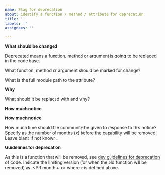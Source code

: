 ```yaml
---
name: Flag for deprecation
about: identify a function / method / attribute for deprecation
title: ''
labels: ''
assignees: ''

---
```


**What should be changed**

Deprecated means a function, method or argument is going to be replaced in the code base.

What function, method or argument should be marked for change?

What is the full module path to the attribute?

**Why**

What should it be replaced with and why?

**How much notice**

**How much notice**

How much time should the community be given to response to this notice? Specify as the number of months (*x*) before the capability will be removed. Leave blank if not known.

**Guidelines for deprecation**

As this is a function that will be removed, see [dev guidelines for deprecation](https://github.com/cogent3/c3dev/wiki/Deprecating-Code) of code. Indicate the limiting version (for when the old function will be removed) as <current year>.<PR month + *x*> where *x* is defined above.
